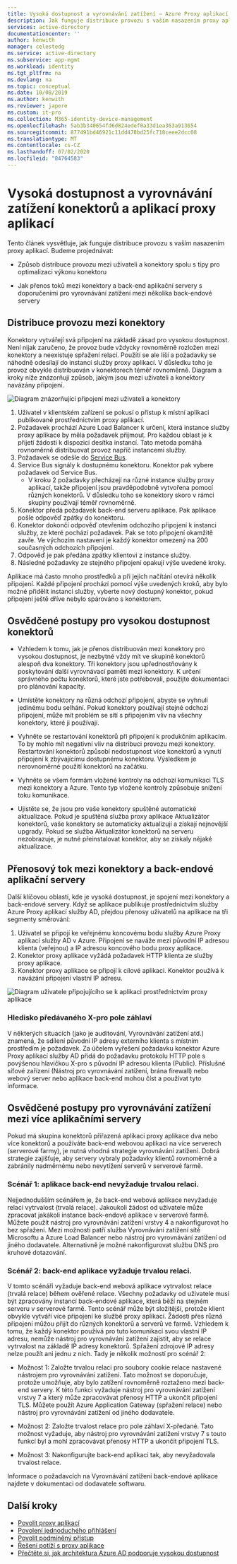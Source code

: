 ```yaml
---
title: Vysoká dostupnost a vyrovnávání zatížení – Azure Proxy aplikací služby AD
description: Jak funguje distribuce provozu s vaším nasazením proxy aplikací. Obsahuje tipy pro optimalizaci výkonu konektoru a použití vyrovnávání zatížení pro back-endové servery.
services: active-directory
documentationcenter: ''
author: kenwith
manager: celestedg
ms.service: active-directory
ms.subservice: app-mgmt
ms.workload: identity
ms.tgt_pltfrm: na
ms.devlang: na
ms.topic: conceptual
ms.date: 10/08/2019
ms.author: kenwith
ms.reviewer: japere
ms.custom: it-pro
ms.collection: M365-identity-device-management
ms.openlocfilehash: 5ab3b340654fd6d824edef0a33d1ea363a913654
ms.sourcegitcommit: 877491bd46921c11dd478bd25fc718ceee2dcc08
ms.translationtype: MT
ms.contentlocale: cs-CZ
ms.lasthandoff: 07/02/2020
ms.locfileid: "84764583"
---
```

# <a name="high-availability-and-load-balancing-of-your-application-proxy-connectors-and-applications"></a>Vysoká dostupnost a vyrovnávání zatížení konektorů a aplikací proxy aplikací

Tento článek vysvětluje, jak funguje distribuce provozu s vaším nasazením proxy aplikací. Budeme projednávat:

- Způsob distribuce provozu mezi uživateli a konektory spolu s tipy pro optimalizaci výkonu konektoru

- Jak přenos toků mezi konektory a back-end aplikační servery s doporučeními pro vyrovnávání zatížení mezi několika back-endové servery

## <a name="traffic-distribution-across-connectors"></a>Distribuce provozu mezi konektory

Konektory vytvářejí svá připojení na základě zásad pro vysokou dostupnost. Není nijak zaručeno, že provoz bude vždycky rovnoměrně rozložen mezi konektory a neexistuje spřažení relací. Použití se ale liší a požadavky se náhodně odesílají do instancí služby proxy aplikací. V důsledku toho je provoz obvykle distribuován v konektorech téměř rovnoměrně. Diagram a kroky níže znázorňují způsob, jakým jsou mezi uživateli a konektory navázány připojení.

![Diagram znázorňující připojení mezi uživateli a konektory](media/application-proxy-high-availability-load-balancing/application-proxy-connections.png)

1. Uživatel v klientském zařízení se pokusí o přístup k místní aplikaci publikované prostřednictvím proxy aplikací.
2. Požadavek prochází Azure Load Balancer k určení, která instance služby proxy aplikace by měla požadavek přijmout. Pro každou oblast je k přijetí žádosti k dispozici desítka instancí. Tato metoda pomáhá rovnoměrně distribuovat provoz napříč instancemi služby.
3. Požadavek se odešle do [Service Bus](https://docs.microsoft.com/azure/service-bus-messaging/).
4. Service Bus signály k dostupnému konektoru. Konektor pak vybere požadavek od Service Bus.
   - V kroku 2 požadavky přecházejí na různé instance služby proxy aplikací, takže připojení jsou pravděpodobně vytvořena pomocí různých konektorů. V důsledku toho se konektory skoro v rámci skupiny používají téměř rovnoměrně.
5. Konektor předá požadavek back-end serveru aplikace. Pak aplikace pošle odpověď zpátky do konektoru.
6. Konektor dokončí odpověď otevřením odchozího připojení k instanci služby, ze které pochází požadavek. Pak se toto připojení okamžitě zavře. Ve výchozím nastavení je každý konektor omezený na 200 současných odchozích připojení.
7. Odpověď je pak předána zpátky klientovi z instance služby.
8. Následné požadavky ze stejného připojení opakují výše uvedené kroky.

Aplikace má často mnoho prostředků a při jejich načítání otevírá několik připojení. Každé připojení prochází pomocí výše uvedených kroků, aby bylo možné přidělit instanci služby, vyberte nový dostupný konektor, pokud připojení ještě dříve nebylo spárováno s konektorem.


## <a name="best-practices-for-high-availability-of-connectors"></a>Osvědčené postupy pro vysokou dostupnost konektorů

- Vzhledem k tomu, jak je přenos distribuován mezi konektory pro vysokou dostupnost, je nezbytné vždy mít ve skupině konektorů alespoň dva konektory. Tři konektory jsou upřednostňovány k poskytování další vyrovnávací paměti mezi konektory. K určení správného počtu konektorů, které jste potřebovali, použijte dokumentaci pro plánování kapacity.

- Umístěte konektory na různá odchozí připojení, abyste se vyhnuli jedinému bodu selhání. Pokud konektory používají stejné odchozí připojení, může mít problém se sítí s připojením vliv na všechny konektory, které ji používají.

- Vyhněte se restartování konektorů při připojení k produkčním aplikacím. To by mohlo mít negativní vliv na distribuci provozu mezi konektory. Restartování konektorů způsobí nedostupnost více konektorů a vynutí připojení k zbývajícímu dostupnému konektoru. Výsledkem je nerovnoměrné použití konektorů na začátku.

- Vyhněte se všem formám vložené kontroly na odchozí komunikaci TLS mezi konektory a Azure. Tento typ vložené kontroly způsobuje snížení toku komunikace.

- Ujistěte se, že jsou pro vaše konektory spuštěné automatické aktualizace. Pokud je spuštěná služba proxy aplikace Aktualizátor konektorů, vaše konektory se automaticky aktualizují a získají nejnovější upgrady. Pokud se služba Aktualizátor konektorů na serveru nezobrazuje, je nutné přeinstalovat konektor, aby se získaly nějaké aktualizace.

## <a name="traffic-flow-between-connectors-and-back-end-application-servers"></a>Přenosový tok mezi konektory a back-endové aplikační servery

Další klíčovou oblastí, kde je vysoká dostupnost, je spojení mezi konektory a back-endové servery. Když se aplikace publikuje prostřednictvím služby Azure Proxy aplikací služby AD, přejdou přenosy uživatelů na aplikace na tři segmenty směrování:

1. Uživatel se připojí ke veřejnému koncovému bodu služby Azure Proxy aplikací služby AD v Azure. Připojení se naváže mezi původní IP adresou klienta (veřejnou) a IP adresou koncového bodu proxy aplikace.
2. Konektor proxy aplikace vyžádá požadavek HTTP klienta ze služby proxy aplikace.
3. Konektor proxy aplikace se připojí k cílové aplikaci. Konektor používá k navázání připojení vlastní IP adresu.

![Diagram uživatele připojujícího se k aplikaci prostřednictvím proxy aplikace](media/application-proxy-high-availability-load-balancing/application-proxy-three-hops.png)

### <a name="x-forwarded-for-header-field-considerations"></a>Hledisko předávaného X-pro pole záhlaví
V některých situacích (jako je auditování, Vyrovnávání zatížení atd.) znamená, že sdílení původní IP adresy externího klienta s místním prostředím je požadavek. Za účelem vyřešení požadavku konektor Azure Proxy aplikací služby AD přidá do požadavku protokolu HTTP pole s povýšenou hlavičkou X-pro s původní IP adresou klienta (Public). Příslušné síťové zařízení (Nástroj pro vyrovnávání zatížení, brána firewall) nebo webový server nebo aplikace back-end mohou číst a používat tyto informace.

## <a name="best-practices-for-load-balancing-among-multiple-app-servers"></a>Osvědčené postupy pro vyrovnávání zatížení mezi více aplikačními servery
Pokud má skupina konektorů přiřazená aplikaci proxy aplikace dva nebo více konektorů a používáte back-end webovou aplikaci na více serverech (serverové farmy), je nutná vhodná strategie vyrovnávání zatížení. Dobrá strategie zajišťuje, aby servery vybraly požadavky klientů rovnoměrně a zabránily nadměrnému nebo nevytížení serverů v serverové farmě.
### <a name="scenario-1-back-end-application-does-not-require-session-persistence"></a>Scénář 1: aplikace back-end nevyžaduje trvalou relaci.
Nejjednodušším scénářem je, že back-end webová aplikace nevyžaduje relaci vytrvalost (trvalá relace). Jakoukoli žádost od uživatele může zpracovat jakákoli instance back-endové aplikace v serverové farmě. Můžete použít nástroj pro vyrovnávání zatížení vrstvy 4 a nakonfigurovat ho bez spřažení. Mezi možnosti patří služba Vyrovnávání zatížení sítě Microsoftu a Azure Load Balancer nebo nástroj pro vyrovnávání zatížení od jiného dodavatele. Alternativně je možné nakonfigurovat službu DNS pro kruhové dotazování.
### <a name="scenario-2-back-end-application-requires-session-persistence"></a>Scénář 2: back-end aplikace vyžaduje trvalou relaci.
V tomto scénáři vyžaduje back-end webová aplikace vytrvalost relace (trvalá relace) během ověřené relace. Všechny požadavky od uživatele musí být zpracovány instancí back-endové aplikace, která běží na stejném serveru v serverové farmě.
Tento scénář může být složitější, protože klient obvykle vytváří více připojení ke službě proxy aplikací. Žádosti přes různá připojení můžou přijít do různých konektorů a serverů ve farmě. Vzhledem k tomu, že každý konektor používá pro tuto komunikaci svou vlastní IP adresu, nemůže nástroj pro vyrovnávání zatížení zajistit, aby se relace vytrvalost na základě IP adresy konektorů. Spřažení zdrojové IP adresy nelze použít ani jednu z nich.
Tady je několik možností pro scénář 2:

- Možnost 1: Založte trvalou relaci pro soubory cookie relace nastavené nástrojem pro vyrovnávání zatížení. Tato možnost se doporučuje, protože umožňuje, aby bylo zatížení rovnoměrně roztaženo mezi back-end servery. K této funkci vyžaduje nástroj pro vyrovnávání zatížení vrstvy 7 a který může zpracovávat přenosy HTTP a ukončit připojení TLS. Můžete použít Azure Application Gateway (spřažení relace) nebo nástroj pro vyrovnávání zatížení od jiného dodavatele.

- Možnost 2: Založte trvalost relace pro pole záhlaví X-předané. Tato možnost vyžaduje, aby nástroj pro vyrovnávání zatížení vrstvy 7 s touto funkcí byl a mohl zpracovávat přenosy HTTP a ukončit připojení TLS.  

- Možnost 3: Nakonfigurujte back-end aplikaci tak, aby nevyžadovala trvalost relace.

Informace o požadavcích na Vyrovnávání zatížení back-endové aplikace najdete v dokumentaci od dodavatele softwaru.

## <a name="next-steps"></a>Další kroky

- [Povolit proxy aplikací](application-proxy-add-on-premises-application.md)
- [Povolení jednoduchého přihlášení](application-proxy-configure-single-sign-on-with-kcd.md)
- [Povolit podmíněný přístup](application-proxy-integrate-with-sharepoint-server.md)
- [Řešení potíží s proxy aplikace](application-proxy-troubleshoot.md)
- [Přečtěte si, jak architektura Azure AD podporuje vysokou dostupnost](https://docs.microsoft.com/azure/active-directory/fundamentals/active-directory-architecture)

